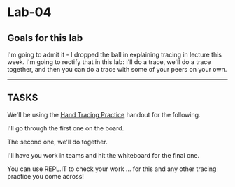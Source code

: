 # Lab-04

## Goals for this lab

I'm going to admit it - I dropped the ball in explaining tracing in lecture this week. I'm going to rectify that in this lab: I'll do a trace, we'll do a trace together, and then you can do a trace with some of your peers on your own.

---

## TASKS

We'll be using the [Hand Tracing Practice](https://github.com/MRU-CSIS-1501-201901-001/labs/blob/master/docs/lab.04.tracing.handout.md) handout for the following.

I'll go through the first one on the board.

The second one, we'll do together.

I'll have you work in teams and hit the whiteboard for the final one.

You can use REPL.IT to check your work ... for this and any other tracing practice you come across!
